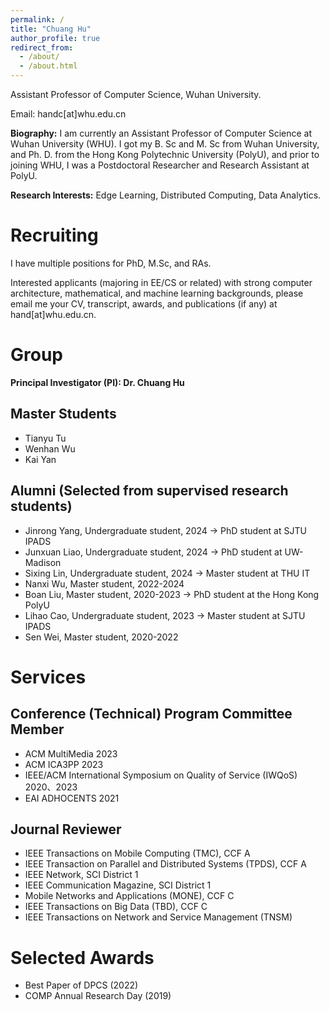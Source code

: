 ```yaml
---
permalink: /
title: "Chuang Hu"
author_profile: true
redirect_from: 
  - /about/
  - /about.html
---
```


Assistant Professor of Computer Science, Wuhan University.

Email: handc[at]whu.edu.cn

**Biography:**
I am currently an Assistant Professor of Computer Science at Wuhan University (WHU). I got my B. Sc and M. Sc from Wuhan University, and Ph. D. from the Hong Kong Polytechnic University (PolyU), and prior to joining WHU, I was a Postdoctoral Researcher and Research Assistant at PolyU. 

**Research Interests:**
Edge Learning, Distributed Computing, Data Analytics.

<!--建议修改，目前照抄！！-->

Recruiting
======
I have multiple positions for PhD, M.Sc, and RAs.

Interested applicants (majoring in EE/CS or related) with strong computer architecture, mathematical, and machine learning backgrounds, please email me your CV, transcript, awards, and publications (if any) at hand[at]whu.edu.cn.


Group
======
**Principal Investigator (PI): Dr. Chuang Hu**

<!--Ph.D. Students-->

Master Students
------
- Tianyu Tu
- Wenhan Wu
- Kai Yan

<!--Research Assistants-->

<!--本科生具体指导时间！！-->

Alumni (Selected from supervised research students)
------
- Jinrong Yang, Undergraduate student, 2024 -> PhD student at SJTU IPADS 
- Junxuan Liao, Undergraduate student, 2024 -> PhD student at UW-Madison
- Sixing Lin, Undergraduate student, 2024 -> Master student at THU IT
- Nanxi Wu, Master student, 2022-2024
- Boan Liu, Master student, 2020-2023 -> PhD student at the Hong Kong PolyU
- Lihao Cao, Undergraduate student, 2023 -> Master student at SJTU IPADS
- Sen Wei, Master student, 2020-2022


Services
======

Conference (Technical) Program Committee Member
------
- ACM MultiMedia 2023
- ACM ICA3PP 2023
- IEEE/ACM International Symposium on Quality of Service (IWQoS) 2020、2023
- EAI ADHOCENTS 2021

Journal Reviewer
------
- IEEE Transactions on Mobile Computing (TMC), CCF A
- IEEE Transaction on Parallel and Distributed Systems (TPDS), CCF A
- IEEE Network, SCI District 1
- IEEE Communication Magazine, SCI District 1
- Mobile Networks and Applications (MONE), CCF C
- IEEE Transactions on Big Data (TBD), CCF C
- IEEE Transactions on Network and Service Management (TNSM)

<!--Organizing Committee Member-->


Selected Awards
======
<!--时间不限：奖学金，比赛获奖，企业奖项，-->
- Best Paper of DPCS (2022)
- COMP Annual Research Day (2019)
